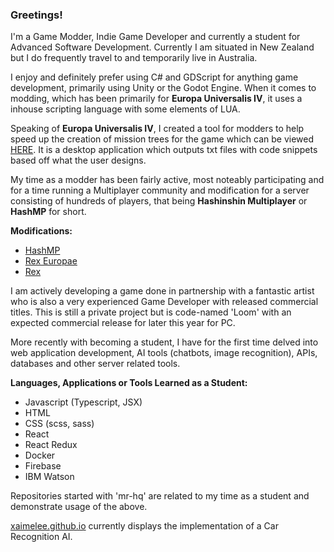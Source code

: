 ### Greetings!

I'm a Game Modder, Indie Game Developer and currently a student for Advanced Software Development. Currently I am situated in New Zealand but I do frequently travel to and temporarily live in Australia.

I enjoy and definitely prefer using C# and GDScript for anything game development, primarily using Unity or the Godot Engine. When it comes to modding, which has been primarily for **Europa Universalis IV**, it uses a inhouse scripting language with some elements of LUA.

Speaking of **Europa Universalis IV**, I created a tool for modders to help speed up the creation of mission trees for the game which can be viewed [HERE](https://steamcommunity.com/sharedfiles/filedetails/?id=2408076990). It is a desktop application which outputs txt files with code snippets based off what the user designs.

My time as a modder has been fairly active, most noteably participating and for a time running a Multiplayer community and modification for a server consisting of hundreds of players, that being **Hashinshin Multiplayer** or **HashMP** for short.

**Modifications:**
- [HashMP](https://github.com/PDXMP/HashMP_CE)
- [Rex Europae](https://github.com/Xaimelee/rex_europae)
- [Rex](https://github.com/Xaimelee/Rex)

I am actively developing a game done in partnership with a fantastic artist who is also a very experienced Game Developer with released commercial titles. This is still a private project but is code-named 'Loom' with an expected commercial release for later this year for PC.

More recently with becoming a student, I have for the first time delved into web application development, AI tools (chatbots, image recognition), APIs, databases and other server related tools.

**Languages, Applications or Tools Learned as a Student:**
- Javascript (Typescript, JSX)
- HTML
- CSS (scss, sass)
- React
- React Redux
- Docker
- Firebase
- IBM Watson

Repositories started with 'mr-hq' are related to my time as a student and demonstrate usage of the above.

[xaimelee.github.io](https://github.com/Xaimelee/xaimelee.github.io) currently displays the implementation of a Car Recognition AI.
